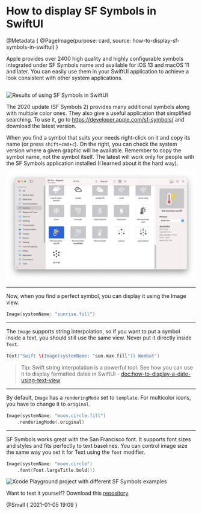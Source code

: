 # How to display SF Symbols in SwiftUI

@Metadata {
    @PageImage(purpose: card, source: how-to-display-sf-symbols-in-swiftui)
}

Apple provides over 2400 high quality and highly configurable symbols integrated under SF Symbols name and available for iOS 13 and macOS 11 and later. You can easily use them in your SwiftUI application to achieve a look consistent with other system applications.

##

![Results of using SF Symbols in SwiftUI](results-of-using-sfsymbols)

The 2020 update (SF Symbols 2) provides many additional symbols along with multiple color ones. They also give a useful application that simplified searching. To use it, go to https://developer.apple.com/sf-symbols/ and download the latest version.

When you find a symbol that suits your needs right-click on it and copy its name (or press `shift+cmd+c`). On the right, you can check the system version where a given graphic will be available. Remember to copy the symbol name, not the symbol itself. The latest will work only for people with the SF Symbols application installed (I learned about it the hard way).

![Screenshot from SF Symbols Application](sfsymbols-application.png)

---

Now, when you find a perfect symbol, you can display it using the Image view.

```swift
Image(systemName: "sunrise.fill")
```

---

The `Image` supports string interpolation, so if you want to put a symbol inside a text, you should still use the same view. Never put it directly inside `Text`.

```swift
Text("Swift \(Image(systemName: "sun.max.fill")) Wombat")
```

> Tip: Swift string interpolation is a powerful tool. See how you can use it to display formatted dates in SwiftUI - <doc:how-to-display-a-date-using-text-view>

---

By default, `Image` has a `renderingMode` set to `template`. For multicolor icons, you have to change it to `original`.

```swift
Image(systemName: "moon.circle.fill")
    .renderingMode(.original)
```

---

SF Symbols works great with the San Francisco font. It supports font sizes and styles and fits perfectly to text baselines. You can control image size the same way you set it for Text using the `font` modifier.

```swift
Image(systemName: "moon.circle")
    .font(Font.largeTitle.bold())
```

![Xcode Playground project with different SF Symbols examples](xcode-playground-with-sfsymbols-usage-examples)

Want to test it yourself? Download this [repository](https://github.com/kamilpowalowski/swiftwombat-webpage/).


@Small { 2021-01-05 19:09 }
